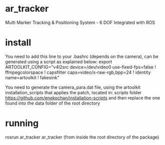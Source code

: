 ar_tracker
==========

Multi Marker Tracking &amp; Positioning System - 6 DOF Integrated with ROS

install
=======

You need to add this line to your .bashrc (depends on the camera), can be generated using a script as explained below:
export ARTOOLKIT_CONFIG="v4l2src device=/dev/video0 use-fixed-fps=false ! ffmpegcolorspace ! capsfilter caps=video/x-raw-rgb,bpp=24 ! identity name=artoolkit ! fakesink"

You need to generate the camera_para.dat file, using the artoolkit installation_scripts that applies the patch, located in:
scripts folder
https://github.com/enekochan/installation-scripts
and then replace the one found into the data folder of the root directory

running
=======

rosrun ar_tracker ar_tracker (from inside the root directory of the package)
